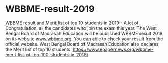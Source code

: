 # WBBME-result-2019
WBBME result and Merit list of top 10 students in 2019:- A lot of Congratulation, all the candidates who join the exam this year. The West Bengal Board of Madrasah Education will be published WBBME result 2019 on its website www.wbbme.org. You can able to check your result from the official website. West Bengal Board of Madrasah Education also declares the Merit list of top 10 students. 
https://www.epapernews.org/wbbme-merit-list-of-top-100-students-in-2018/
